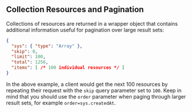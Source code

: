 ## Collection Resources and Pagination

Collections of resources are returned in a wrapper object that contains additional information useful for pagination over large result sets:

```json
{
  "sys": { "type": "Array" },
  "skip": 0,
  "limit": 100,
  "total": 1256,
  "items": [ /* 100 individual resources */ ]
}
```

In the above example, a client would get the next 100 resources by repeating their request with the `skip` query parameter set to `100`. Keep in mind that you should use the `order` parameter when paging through larger result sets, for example `order=sys.createdAt`.
